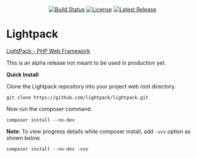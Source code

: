 <p align="center">
<a href="https://travis-ci.com/lightpack/framework"><img src="https://travis-ci.com/lightpack/framework.svg?branch=main" alt="Build Status"></a>
<a href="https://packagist.org/packages/lightpack/framework"><img src="https://img.shields.io/packagist/l/lightpack/framework" alt="License"></a>
<a href="https://packagist.org/packages/lightpack/framework"><img src="https://img.shields.io/packagist/v/lightpack/framework" alt="Latest Release"></a>
</p>

# Lightpack

[LightPack - PHP Web Framework](https://lightpack.github.io/docs)

This is an alpha release not meant to be used in production yet.

**Quick Install** 

Clone the Lightpack repository into your project web root directory.

`git clone https://github.com/lightpack/lightpack.git`

Now run the composer command.

`composer install --no-dev`

**Note**: To view progress details while composer install, add `-vvv` option as shown below.

`composer install --no-dev -vvv`